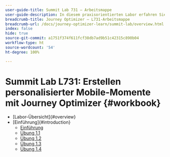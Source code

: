 ```yaml
---
user-guide-title: Summit Lab 731 – Arbeitsmappe
user-guide-description: In diesem praxisorientierten Labor erfahren Sie, wie Sie eine kanalübergreifende Marketing-Strategie implementieren, die In-App-, Push-Benachrichtigungen, SMS- und E-Mail-Messaging-Kampagnen und -Journeys in Adobe Journey Optimizer umfasst.
breadcrumb-title: Journey Optimizer – L731-Arbeitsmappe
breadcrumb-url: /docs/journey-optimizer-learn/summit-lab/overview.html
index: false
hide: true
source-git-commit: a1751f374f611fcf38db7ad9b51c42315c890b04
workflow-type: ht
source-wordcount: '54'
ht-degree: 100%

---
```



# Summit Lab L731: Erstellen personalisierter Mobile-Momente mit Journey Optimizer {#workbook}

+ [Labor-Übersicht]{#overview}
+ [Einführung]{#introduction}
   + [Einführung](/help/l731-lab-workbook/Introduction/introduction.md)
   + [Übung 1.1](/help/l731-lab-workbook/Introduction/exercise-1-1.md)
   + [Übung 1.2](/help/l731-lab-workbook/Introduction/exercise-1-2.md)
   + [Übung 1.3](/help/l731-lab-workbook/Introduction/exercise-1-3.md)
   + [Übung 1.4](/help/l731-lab-workbook/Introduction/exercise-1-4.md)
